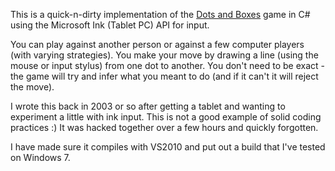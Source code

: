 This is a quick-n-dirty implementation of the [Dots and Boxes]( http://en.wikipedia.org/wiki/Dots_and_Boxes)  game in C# using the Microsoft Ink (Tablet PC) API for input.

You can play against another person or against a few computer players (with varying strategies).   You make your move by drawing a line (using the mouse or input stylus) from one dot to another.  You don't need to be exact - the game will try and infer what you meant to do (and if it can't it will reject the move).

I wrote this back in 2003 or so after getting a tablet and wanting to experiment a little with ink input.  This is not a good example of solid coding practices :)  It was hacked together over a few hours and quickly forgotten.

I have made sure it compiles with VS2010 and put out a build that I've tested on Windows 7.


